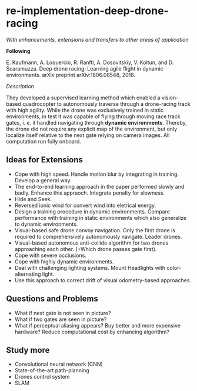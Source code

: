 # re-implementation-deep-drone-racing
*With enhancements, extensions and transfers to other areas of application*


**Following**

E. Kaufmann, A. Loquercio, R. Ranftl, A. Dosovitskiy, V. Koltun, and D. Scaramuzza. Deep
drone racing: Learning agile flight in dynamic environments. arXiv preprint arXiv:1806.08548,
2018.

*Description*

They developed a supervised learning method which enabled a vision-based quadrocopter
to autonomously traverse through a drone-racing track with high agility. 
While the drone was exclusively trained in static environments, in test it was capable of
flying through moving race track gates, i. e. it handled navigating through **dynamic environments**.
Thereby, the drone did not require any explicit map of the environment, but
only localize itself relative to the next gate relying on camera images. All computation
run fully onboard.

## Ideas for Extensions

+ Cope with high speed. Handle motion blur by integrating in training. Develop a general way.
+ The end-to-end learning approach in the paper performed slowly and badly. Enhance this appraoch. Integrate penalty for slowness.
+ Hide and Seek.
+ Reversed ionic wind for convert wind into eletrical energy.
+ Design a training procedure in dynamic environments. Compare performance with training in static environments which also generalize to dynamic environments.
+ Visual-based safe drone convoy navigation. Only the first drone is required to comprehensively autonomously navigate. Leader drones.  
+ Visual-based autonomous anti-collide algorithm for two drones approaching each other. (+Which drone passes gate first).
+ Cope with severe occlusions.
+ Cope with highly dynamic environments.
+ Deal with challenging lighting systems. Mount Headlights with color-alternating light.
+ Use this approach to correct drift of visual odometry-based approaches.

## Questions and Problems
+ What if next gate is not seen in picture?
+ What if two gates are seen in picture?
+ What if perceptual aliasing appears? Buy better and more expensive hardware? Reduce computational cost by enhancing algorithm?

## Study more
+ Convolutional neural network (CNN)
+ State-of-the-art path-planning
+ Drones control system
+	SLAM




